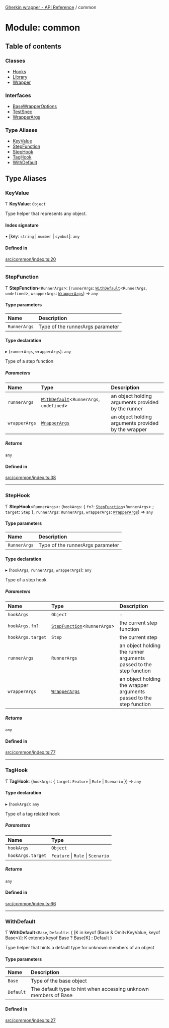 [Gherkin wrapper - API Reference](../README.md) / common

# Module: common

## Table of contents

### Classes

- [Hooks](../classes/common.Hooks.md)
- [Library](../classes/common.Library.md)
- [Wrapper](../classes/common.Wrapper.md)

### Interfaces

- [BaseWrapperOptions](../interfaces/common.BaseWrapperOptions.md)
- [TestSpec](../interfaces/common.TestSpec.md)
- [WrapperArgs](../interfaces/common.WrapperArgs.md)

### Type Aliases

- [KeyValue](common.md#keyvalue)
- [StepFunction](common.md#stepfunction)
- [StepHook](common.md#stephook)
- [TagHook](common.md#taghook)
- [WithDefault](common.md#withdefault)

## Type Aliases

### KeyValue

Ƭ **KeyValue**: `Object`

Type helper that represents any object.

#### Index signature

▪ [key: `string` \| `number` \| `symbol`]: `any`

#### Defined in

[src/common/index.ts:20](https://github.com/Niitch/gherkin-wrapper/blob/4bfbd8c/src/common/index.ts#L20)

___

### StepFunction

Ƭ **StepFunction**<`RunnerArgs`\>: (`runnerArgs`: [`WithDefault`](common.md#withdefault)<`RunnerArgs`, `undefined`\>, `wrapperArgs`: [`WrapperArgs`](../interfaces/common.WrapperArgs.md)) => `any`

#### Type parameters

| Name | Description |
| :------ | :------ |
| `RunnerArgs` | Type of the runnerArgs parameter |

#### Type declaration

▸ (`runnerArgs`, `wrapperArgs`): `any`

Type of a step function

##### Parameters

| Name | Type | Description |
| :------ | :------ | :------ |
| `runnerArgs` | [`WithDefault`](common.md#withdefault)<`RunnerArgs`, `undefined`\> | an object holding arguments provided by the runner |
| `wrapperArgs` | [`WrapperArgs`](../interfaces/common.WrapperArgs.md) | an object holding arguments provided by the wrapper |

##### Returns

`any`

#### Defined in

[src/common/index.ts:38](https://github.com/Niitch/gherkin-wrapper/blob/4bfbd8c/src/common/index.ts#L38)

___

### StepHook

Ƭ **StepHook**<`RunnerArgs`\>: (`hookArgs`: { `fn?`: [`StepFunction`](common.md#stepfunction)<`RunnerArgs`\> ; `target`: `Step`  }, `runnerArgs`: `RunnerArgs`, `wrapperArgs`: [`WrapperArgs`](../interfaces/common.WrapperArgs.md)) => `any`

#### Type parameters

| Name | Description |
| :------ | :------ |
| `RunnerArgs` | Type of the runnerArgs parameter |

#### Type declaration

▸ (`hookArgs`, `runnerArgs`, `wrapperArgs`): `any`

Type of a step hook

##### Parameters

| Name | Type | Description |
| :------ | :------ | :------ |
| `hookArgs` | `Object` | - |
| `hookArgs.fn?` | [`StepFunction`](common.md#stepfunction)<`RunnerArgs`\> | the current step function |
| `hookArgs.target` | `Step` | the current step |
| `runnerArgs` | `RunnerArgs` | an object holding the runner arguments passed to the step function |
| `wrapperArgs` | [`WrapperArgs`](../interfaces/common.WrapperArgs.md) | an object holding the wrapper arguments passed to the step function |

##### Returns

`any`

#### Defined in

[src/common/index.ts:77](https://github.com/Niitch/gherkin-wrapper/blob/4bfbd8c/src/common/index.ts#L77)

___

### TagHook

Ƭ **TagHook**: (`hookArgs`: { `target`: `Feature` \| `Rule` \| `Scenario`  }) => `any`

#### Type declaration

▸ (`hookArgs`): `any`

Type of a tag related hook

##### Parameters

| Name | Type |
| :------ | :------ |
| `hookArgs` | `Object` |
| `hookArgs.target` | `Feature` \| `Rule` \| `Scenario` |

##### Returns

`any`

#### Defined in

[src/common/index.ts:66](https://github.com/Niitch/gherkin-wrapper/blob/4bfbd8c/src/common/index.ts#L66)

___

### WithDefault

Ƭ **WithDefault**<`Base`, `Default`\>: { [K in keyof (Base & Omit<KeyValue, keyof Base\>)]: K extends keyof Base ? Base[K] : Default }

Type helper that hints a default type for unknown members of an object

#### Type parameters

| Name | Description |
| :------ | :------ |
| `Base` | Type of the base object |
| `Default` | The default type to hint when accessing unknown members of Base |

#### Defined in

[src/common/index.ts:27](https://github.com/Niitch/gherkin-wrapper/blob/4bfbd8c/src/common/index.ts#L27)
